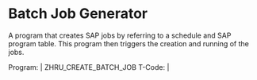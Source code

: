 # Batch Job Generator
A program that creates SAP jobs by referring to a schedule and SAP program table. This program then triggers the creation and running of the jobs.  
  
Program: | ZHRU_CREATE_BATCH_JOB
T-Code:  |
